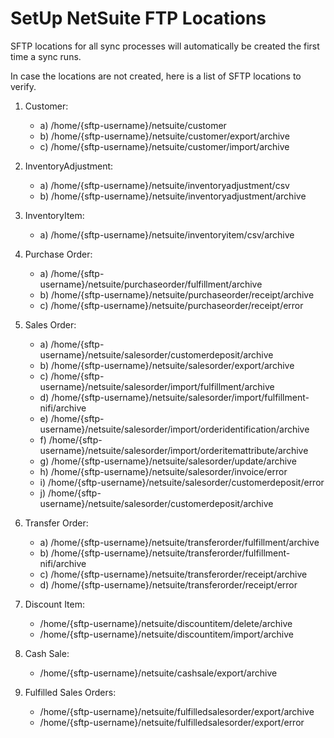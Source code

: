 # SetUp NetSuite FTP Locations
SFTP locations for all sync processes will automatically be created the first time a sync runs.

In case the locations are not created, here is a list of SFTP locations to verify.

1. Customer:
   - a) /home/{sftp-username}/netsuite/customer
   - b) /home/{sftp-username}/netsuite/customer/export/archive
   - c) /home/{sftp-username}/netsuite/customer/import/archive

2. InventoryAdjustment:
   - a) /home/{sftp-username}/netsuite/inventoryadjustment/csv
   - b) /home/{sftp-username}/netsuite/inventoryadjustment/archive

3. InventoryItem:
   - a) /home/{sftp-username}/netsuite/inventoryitem/csv/archive

4. Purchase Order:
   - a) /home/{sftp-username}/netsuite/purchaseorder/fulfillment/archive
   - b) /home/{sftp-username}/netsuite/purchaseorder/receipt/archive
   - c) /home/{sftp-username}/netsuite/purchaseorder/receipt/error

5. Sales Order:
   - a) /home/{sftp-username}/netsuite/salesorder/customerdeposit/archive
   - b) /home/{sftp-username}/netsuite/salesorder/export/archive
   - c) /home/{sftp-username}/netsuite/salesorder/import/fulfillment/archive
   - d) /home/{sftp-username}/netsuite/salesorder/import/fulfillment-nifi/archive
   - e) /home/{sftp-username}/netsuite/salesorder/import/orderidentification/archive
   - f) /home/{sftp-username}/netsuite/salesorder/import/orderitemattribute/archive
   - g) /home/{sftp-username}/netsuite/salesorder/update/archive
   - h) /home/{sftp-username}/netsuite/salesorder/invoice/error
   - i) /home/{sftp-username}/netsuite/salesorder/customerdeposit/error
   - j) /home/{sftp-username}/netsuite/salesorder/customerdeposit/archive

6. Transfer Order:
   - a) /home/{sftp-username}/netsuite/transferorder/fulfillment/archive
   - b) /home/{sftp-username}/netsuite/transferorder/fulfillment-nifi/archive
   - c) /home/{sftp-username}/netsuite/transferorder/receipt/archive
   - d) /home/{sftp-username}/netsuite/transferorder/receipt/error

7. Discount Item:
   - /home/{sftp-username}/netsuite/discountitem/delete/archive
   - /home/{sftp-username}/netsuite/discountitem/import/archive

8. Cash Sale:
   - /home/{sftp-username}/netsuite/cashsale/export/archive

9. Fulfilled Sales Orders:
   - /home/{sftp-username}/netsuite/fulfilledsalesorder/export/archive
   - /home/{sftp-username}/netsuite/fulfilledsalesorder/export/error